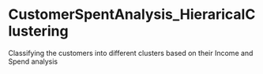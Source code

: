 # CustomerSpentAnalysis_HieraricalClustering
 Classifying the customers into different clusters based on their Income and Spend analysis

